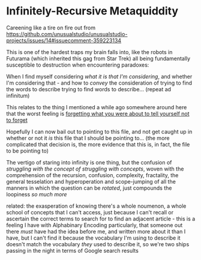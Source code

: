 # Infinitely-Recursive Metaquiddity

Careening like a tire on fire out from https://github.com/unusualstudio/unusualstudio-projects/issues/14#issuecomment-359223134

This is one of the hardest traps my brain falls into, like the robots in Futurama (which inherited this gag from Star Trek) all being fundamentally susceptible to destruction when encountering paradoxes:

When I find myself considering *what it is that I'm considering*, and whether I'm considering that - and how to *convey* the consideration of trying to find the words to describe trying to find words to describe... (repeat ad infinitum)

This relates to the thing I mentioned a while ago somewhere around here that the worst feeling is [forgetting what you were about to tell yourself not to forget](https://www.youtube.com/watch?v=ScbIldQpFy4)

Hopefully I can now bail out to pointing to this file, and not get caught up in whether or not it *is* this file that I should be pointing to... (the more complicated that decision is, the more evidence that this is, in fact, the file to be pointing to)

The vertigo of staring into infinity is one thing, but the confusion of *struggling with the concept of struggling with concepts*, woven with the comprehension of the recursion, confusion, complexity, fractality, the general tesselation and hyperoperation and scope-jumping of all the manners in which the question can be *rotated*, just compounds the loopiness *so much more*

related: the exasperation of knowing there's a whole noumenon, a whole school of concepts that I can't access, just because I can't recall or ascertain the correct terms to search for to find an adjacent article - this is a feeling I have with Alphabinary Encoding particularly, that someone out there *must* have had the idea before me, and written more about it than I have, but I can't find it because the vocabulary I'm using to describe it doesn't match the vocabulary *they* used to describe it, so we're two ships passing in the night in terms of Google search results
